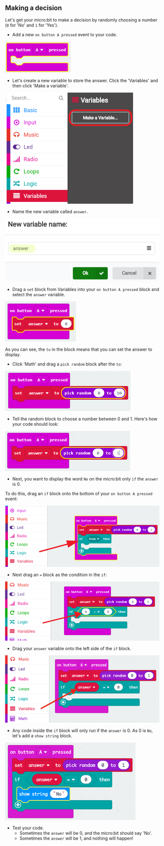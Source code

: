 ## Making a decision

Let's get your micro:bit to make a decision by randomly choosing a number (`0` for 'No' and `1` for 'Yes').

+ Add a new `on button A pressed` event to your code.

![captura de ecrã](images/fortune-on-a-pressed.png)

+ Let's create a new variable to store the answer. Click the 'Variables' and then click 'Make a variable'.

![captura de ecrã](images/fortune-variables.png)

+ Name the new variable called `answer`.

![captura de ecrã](images/fortune-answer.png)

+ Drag a `set` block from Variables into your `on button A pressed` block and select the `answer` variable.

![captura de ecrã](images/fortune-set.png)

As you can see, the `to` in the block means that you can set the answer to display.

+ Click 'Math' and drag a `pick random` block after the `to`:

![captura de ecrã](images/fortune-random.png)

+ Tell the random block to choose a number between 0 and 1. Here's how your code should look:

![captura de ecrã](images/fortune-random-1.png)

+ Next, you want to display the word `No` on the micro:bit only `if` the `answer` is 0.

To do this, drag an `if` block onto the bottom of your `on button A pressed` event:

![captura de ecrã](images/fortune-if.png)

+ Next drag an `=` block as the condition in the `if`:

![captura de ecrã](images/fortune-equals.png)

+ Drag your `answer` variable onto the left side of the `if` block.

![captura de ecrã](images/fortune-if-finished.png)

+ Any code inside the `if` block will only run if the `answer` is 0. As 0 is `No`, let's add a `show string` block.

![captura de ecrã](images/fortune-no.png)

+ Test your code. 
    + Sometimes the `answer` will be 0, and the micro:bit should say 'No'.
    + Sometimes the `answer` will be 1, and nothing will happen!